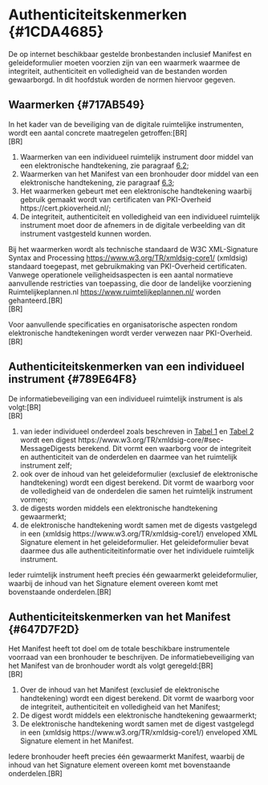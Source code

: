 # Authenticiteitskenmerken {#1CDA4685}

De op internet beschikbaar gestelde bronbestanden inclusief Manifest en geleideformulier moeten voorzien zijn van een waarmerk waarmee de integriteit, authenticiteit en volledigheid van de bestanden worden gewaarborgd. In dit hoofdstuk worden de normen hiervoor gegeven.

## Waarmerken {#717AB549}

In het kader van de beveiliging van de digitale ruimtelijke instrumenten, wordt een aantal concrete maatregelen getroffen:[BR]<br/>
[BR]<br/>

<ol><li>Waarmerken van een individueel ruimtelijk instrument door middel van een elektronische handtekening, zie paragraaf <a href='#789E64F8'>6.2</a>;</li>
<li>Waarmerken van het Manifest van een bronhouder door middel van een elektronische handtekening, zie paragraaf <a href='#647D7F2D'>6.3</a>;</li>
<li>Het waarmerken gebeurt met een elektronische handtekening waarbij gebruik gemaakt wordt van certificaten van PKI-Overheid https://cert.pkioverheid.nl/;</li>
<li>De integriteit, authenticiteit en volledigheid van een individueel ruimtelijk instrument moet door de afnemers in de digitale verbeelding van dit instrument vastgesteld kunnen worden.</li>
</ol>

Bij het waarmerken wordt als technische standaard de W3C XML-Signature Syntax and Processing https://www.w3.org/TR/xmldsig-core1/ (xmldsig) standaard toegepast, met gebruikmaking van PKI-Overheid certificaten. Vanwege operationele veiligheidsaspecten is een aantal normatieve aanvullende restricties van toepassing, die door de landelijke voorziening Ruimtelijkeplannen.nl https://www.ruimtelijkeplannen.nl/ worden gehanteerd.[BR]<br/>
[BR]<br/>

Voor aanvullende specificaties en organisatorische aspecten rondom elektronische handtekeningen wordt verder verwezen naar PKI-Overheid.[BR]<br/>
## Authenticiteitskenmerken van een individueel instrument {#789E64F8}

De informatiebeveiliging van een individueel ruimtelijk instrument is als volgt:[BR]<br/>
[BR]<br/>

<ol><li>van ieder individueel onderdeel zoals beschreven in <a href='#d4e212'>Tabel 1</a> en <a href='#d4e756'>Tabel 2</a> wordt een digest https://www.w3.org/TR/xmldsig-core/#sec-MessageDigests<bas> </bas>berekend. Dit vormt een waarborg voor de integriteit en authenticiteit van de onderdelen en daarmee van het ruimtelijk instrument zelf;</li>
<li>ook over de inhoud van het geleideformulier (exclusief de elektronische handtekening) wordt een digest berekend. Dit vormt de waarborg voor de volledigheid van de onderdelen die samen het ruimtelijk instrument vormen;</li>
<li>de digests worden middels een elektronische handtekening gewaarmerkt;</li>
<li>de elektronische handtekening wordt samen met de digests vastgelegd in een (xmldsig https://www.w3.org/TR/xmldsig-core1/) enveloped XML Signature element in het geleideformulier. Het geleideformulier bevat daarmee dus alle authenticiteitinformatie over het individuele ruimtelijk instrument.</li>
</ol>

Ieder ruimtelijk instrument heeft precies één gewaarmerkt geleideformulier, waarbij de inhoud van het Signature element overeen komt met bovenstaande onderdelen.[BR]<br/>
## Authenticiteitskenmerken van het Manifest {#647D7F2D}

Het Manifest heeft tot doel om de totale beschikbare instrumentele voorraad van een bronhouder te beschrijven. De informatiebeveiliging van het Manifest van de bronhouder wordt als volgt geregeld:[BR]<br/>
[BR]<br/>

<ol><li>Over de inhoud van het Manifest (exclusief de elektronische handtekening) wordt een digest berekend. Dit vormt de waarborg voor de integriteit, authenticiteit en volledigheid van het Manifest;</li>
<li>De digest wordt middels een elektronische handtekening gewaarmerkt;</li>
<li>De elektronische handtekening wordt samen met de digest vastgelegd in een (xmldsig https://www.w3.org/TR/xmldsig-core1/) enveloped XML Signature element in het Manifest.</li>
</ol>

Iedere bronhouder heeft precies één gewaarmerkt Manifest, waarbij de inhoud van het Signature element overeen komt met bovenstaande onderdelen.[BR]<br/>
